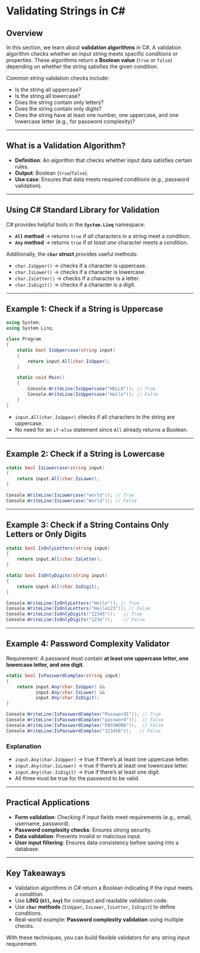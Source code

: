 # Validating Strings in C\#

## Overview

In this section, we learn about **validation algorithms** in C#. A validation algorithm checks whether an input string meets specific conditions or properties. These algorithms return a **Boolean value** (`true` or `false`) depending on whether the string satisfies the given condition.

Common string validation checks include:

* Is the string all uppercase?
* Is the string all lowercase?
* Does the string contain only letters?
* Does the string contain only digits?
* Does the string have at least one number, one uppercase, and one lowercase letter (e.g., for password complexity)?

---

## What is a Validation Algorithm?

* **Definition**: An algorithm that checks whether input data satisfies certain rules.
* **Output**: Boolean (`true`/`false`).
* **Use case**: Ensures that data meets required conditions (e.g., password validation).

---

## Using C# Standard Library for Validation

C# provides helpful tools in the **`System.Linq`** namespace:

* **`All` method** → returns `true` if *all* characters in a string meet a condition.
* **`Any` method** → returns `true` if *at least one* character meets a condition.

Additionally, the **`char` struct** provides useful methods:

* `char.IsUpper()` → checks if a character is uppercase.
* `char.IsLower()` → checks if a character is lowercase.
* `char.IsLetter()` → checks if a character is a letter.
* `char.IsDigit()` → checks if a character is a digit.

---

## Example 1: Check if a String is Uppercase

```csharp
using System;
using System.Linq;

class Program
{
    static bool IsUppercase(string input)
    {
        return input.All(char.IsUpper);
    }

    static void Main()
    {
        Console.WriteLine(IsUppercase("HELLO")); // True
        Console.WriteLine(IsUppercase("Hello")); // False
    }
}
```

* `input.All(char.IsUpper)` checks if all characters in the string are uppercase.
* No need for an `if-else` statement since `All` already returns a Boolean.

---

## Example 2: Check if a String is Lowercase

```csharp
static bool IsLowercase(string input)
{
    return input.All(char.IsLower);
}

Console.WriteLine(IsLowercase("world")); // True
Console.WriteLine(IsLowercase("World")); // False
```

---

## Example 3: Check if a String Contains Only Letters or Only Digits

```csharp
static bool IsOnlyLetters(string input)
{
    return input.All(char.IsLetter);
}

static bool IsOnlyDigits(string input)
{
    return input.All(char.IsDigit);
}

Console.WriteLine(IsOnlyLetters("Hello")); // True
Console.WriteLine(IsOnlyLetters("Hello123")); // False
Console.WriteLine(IsOnlyDigits("12345"));   // True
Console.WriteLine(IsOnlyDigits("123a"));    // False
```

---

## Example 4: Password Complexity Validator

Requirement: A password must contain **at least one uppercase letter, one lowercase letter, and one digit**.

```csharp
static bool IsPasswordComplex(string input)
{
    return input.Any(char.IsUpper) &&
           input.Any(char.IsLower) &&
           input.Any(char.IsDigit);
}

Console.WriteLine(IsPasswordComplex("Password1")); // True
Console.WriteLine(IsPasswordComplex("password"));  // False
Console.WriteLine(IsPasswordComplex("PASSWORD"));  // False
Console.WriteLine(IsPasswordComplex("123456"));   // False
```

### Explanation

* `input.Any(char.IsUpper)` → true if there’s at least one uppercase letter.
* `input.Any(char.IsLower)` → true if there’s at least one lowercase letter.
* `input.Any(char.IsDigit)` → true if there’s at least one digit.
* All three must be true for the password to be valid.

---

## Practical Applications

* **Form validation**: Checking if input fields meet requirements (e.g., email, username, password).
* **Password complexity checks**: Ensures strong security.
* **Data validation**: Prevents invalid or malicious input.
* **User input filtering**: Ensures data consistency before saving into a database.

---

## Key Takeaways

* Validation algorithms in C# return a Boolean indicating if the input meets a condition.
* Use **LINQ (`All`, `Any`)** for compact and readable validation code.
* Use **`char` methods** (`IsUpper`, `IsLower`, `IsLetter`, `IsDigit`) to define conditions.
* Real-world example: **Password complexity validation** using multiple checks.

With these techniques, you can build flexible validators for any string input requirement.
